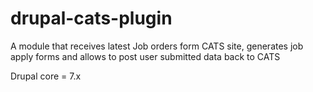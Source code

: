 drupal-cats-plugin
==================

A module that receives latest Job orders form CATS site, generates job apply forms and allows to post user submitted data back to CATS

Drupal core = 7.x